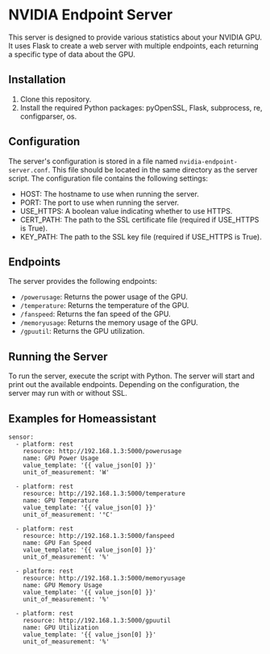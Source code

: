 # NVIDIA Endpoint Server

This server is designed to provide various statistics about your NVIDIA GPU. It uses Flask to create a web server with multiple endpoints, each returning a specific type of data about the GPU.

## Installation

1. Clone this repository.
2. Install the required Python packages: pyOpenSSL, Flask, subprocess, re, configparser, os. 

## Configuration

The server's configuration is stored in a file named `nvidia-endpoint-server.conf`. This file should be located in the same directory as the server script. The configuration file contains the following settings:

- HOST: The hostname to use when running the server.
- PORT: The port to use when running the server.
- USE_HTTPS: A boolean value indicating whether to use HTTPS.
- CERT_PATH: The path to the SSL certificate file (required if USE_HTTPS is True).
- KEY_PATH: The path to the SSL key file (required if USE_HTTPS is True).

## Endpoints

The server provides the following endpoints:

- `/powerusage`: Returns the power usage of the GPU.
- `/temperature`: Returns the temperature of the GPU.
- `/fanspeed`: Returns the fan speed of the GPU.
- `/memoryusage`: Returns the memory usage of the GPU.
- `/gpuutil`: Returns the GPU utilization.

## Running the Server

To run the server, execute the script with Python. The server will start and print out the available endpoints. Depending on the configuration, the server may run with or without SSL.

## Examples for Homeassistant
```
sensor:
  - platform: rest
    resource: http://192.168.1.3:5000/powerusage
    name: GPU Power Usage
    value_template: '{{ value_json[0] }}'
    unit_of_measurement: 'W'

  - platform: rest
    resource: http://192.168.1.3:5000/temperature
    name: GPU Temperature
    value_template: '{{ value_json[0] }}'
    unit_of_measurement: '°C'

  - platform: rest
    resource: http://192.168.1.3:5000/fanspeed
    name: GPU Fan Speed
    value_template: '{{ value_json[0] }}'
    unit_of_measurement: '%'

  - platform: rest
    resource: http://192.168.1.3:5000/memoryusage
    name: GPU Memory Usage
    value_template: '{{ value_json[0] }}'
    unit_of_measurement: '%'

  - platform: rest
    resource: http://192.168.1.3:5000/gpuutil
    name: GPU Utilization
    value_template: '{{ value_json[0] }}'
    unit_of_measurement: '%'
```
